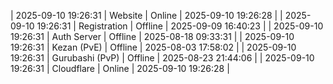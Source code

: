 | 2025-09-10 19:26:31 | Website | Online | 2025-09-10 19:26:28 |
| 2025-09-10 19:26:31 | Registration | Offline | 2025-09-09 16:40:23 |
| 2025-09-10 19:26:31 | Auth Server | Offline | 2025-08-18 09:33:31 |
| 2025-09-10 19:26:31 | Kezan (PvE) | Offline | 2025-08-03 17:58:02 |
| 2025-09-10 19:26:31 | Gurubashi (PvP) | Offline | 2025-08-23 21:44:06 |
| 2025-09-10 19:26:31 | Cloudflare | Online | 2025-09-10 19:26:28 |
